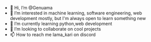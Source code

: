 - 👋 Hi, I’m @Genuama
- 👀 I’m interested in machine learning, software engineering, web development mostly, but I'm always open to learn something new
- 🌱 I’m currently learning python,web development
- 💞️ I’m looking to collaborate on cool projects
- 📫 How to reach me Iama_kari on discord

<!---
Genuama/Genuama is a ✨ special ✨ repository because its `README.md` (this file) appears on your GitHub profile.
You can click the Preview link to take a look at your changes.
--->

